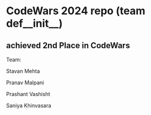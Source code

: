 # CodeWars 2024 repo (team def__init__)
## achieved 2nd Place in CodeWars

Team:

Stavan Mehta

Pranav Malpani

Prashant Vashisht

Saniya Khinvasara




